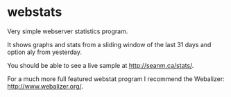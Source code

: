 webstats
========

Very simple webserver statistics program.

It shows graphs and stats from a sliding window of the last 31 days
and option aly from yesterday.

You should be able to see a live sample at http://seanm.ca/stats/.

For a much more full featured webstat program I recommend the
Webalizer: http://www.webalizer.org/.
